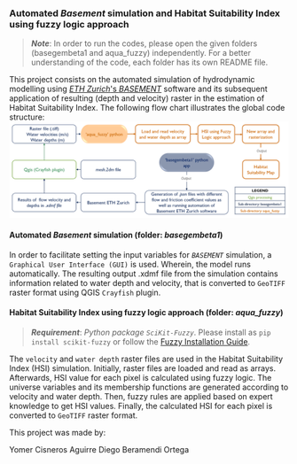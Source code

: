 ### Automated *Basement* simulation and Habitat Suitability Index using fuzzy logic approach

>   ***Note***: In order to run the codes, please open the given folders (basegembeta1 and aqua_fuzzy) independently. For a better understanding of the code, each folder has its own README file.

This project consists on the automated simulation of hydrodynamic modelling using [*ETH Zurich*'s *BASEMENT*](https://basement.ethz.ch/) software and its subsequent application of resulting (depth and velocity) raster in the estimation of Habitat Suitability Index. The following flow chart illustrates the global code structure: <br>
![](global_structure.png)
#### Automated *Basement* simulation (folder: *basegembeta1*)
In order to facilitate setting the input variables for *`BASEMENT`* simulation, a `Graphical User Interface (GUI)` is used. Wherein, the model runs automatically. The resulting output .xdmf file from the simulation contains information related to water depth and velocity, that is converted to `GeoTIFF` raster format using QGIS `Crayfish` plugin.
#### Habitat Suitability Index using fuzzy logic approach (folder: *aqua_fuzzy*)
>   ***Requirement***: *Python package `SciKit-Fuzzy`*. Please install as `pip install scikit-fuzzy` or follow the [Fuzzy Installation Guide](https://pythonhosted.org/scikit-fuzzy/install.html).

The `velocity` and `water depth` raster files are used in the Habitat Suitability Index (HSI) simulation. Initially, raster files are loaded and read as arrays. Afterwards, HSI value for each pixel is calculated using fuzzy logic. The universe variables and its membership functions are generated according to velocity and water depth. Then, fuzzy rules are applied based on expert knowledge to get HSI values. Finally, the calculated HSI for each pixel is converted to `GeoTIFF` raster format.

This project was made by: 

Yomer Cisneros Aguirre
Diego Beramendi Ortega








